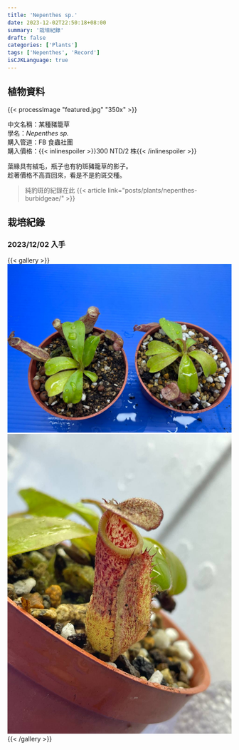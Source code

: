 ```yaml
---
title: 'Nepenthes sp.'
date: 2023-12-02T22:50:18+08:00
summary: '栽培紀錄'
draft: false
categories: ['Plants']
tags: ['Nepenthes', 'Record']
isCJKLanguage: true
---
```


## 植物資料

{{< processImage "featured.jpg" "350x" >}}

中文名稱：某種豬籠草  
學名：*Nepenthes sp.*  
購入管道：FB 食蟲社團  
購入價格：{{< inlinespoiler >}}300 NTD/2 株{{< /inlinespoiler >}}  

葉緣具有絨毛，瓶子也有豹斑豬籠草的影子。  
趁著價格不高買回來，看是不是豹斑交種。  

> 純豹斑的紀錄在此
> {{< article link="posts/plants/nepenthes-burbidgeae/" >}}

## 栽培紀錄

### 2023/12/02 入手

{{< gallery >}}
  <img src="./images/2023-12-02(1).jpg" class="grid-w50">
  <img src="./images/2023-12-02(2).jpg" class="grid-w50">
{{< /gallery >}}
